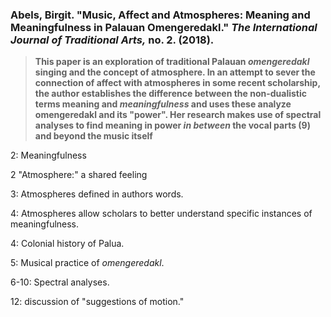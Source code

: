 ### Abels, Birgit.  "Music, Affect and Atmospheres: Meaning and Meaningfulness in Palauan Omengeredakl."  _The International Journal of Traditional Arts,_ no. 2. (2018).

>**This paper is an exploration of traditional Palauan _omengeredakl_ singing and the concept of atmosphere. In an attempt to sever the connection of affect with atmospheres in some recent scholarship, the author establishes the difference between the non-dualistic terms meaning and _meaningfulness_ and uses these analyze omengeredakl and its "power". Her research makes use of spectral analyses to find meaning in power _in between_ the vocal parts (9) and beyond the music itself**

2: Meaningfulness

2 "Atmosphere:" a shared feeling

3: Atmospheres defined in authors words.

4: Atmospheres allow scholars to better understand specific instances of meaningfulness.

4: Colonial history of Palua.

5: Musical practice of _omengeredakl_.

6-10: Spectral analyses.

12: discussion of "suggestions of motion."


